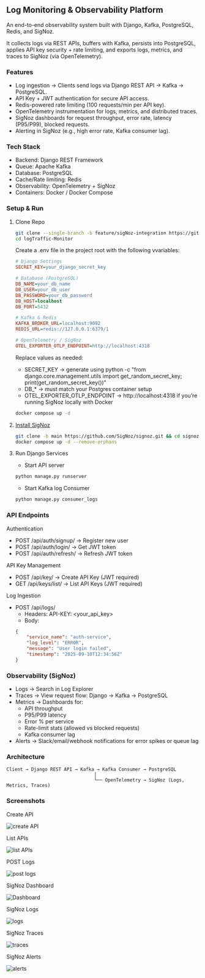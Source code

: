 ## Log Monitoring & Observability Platform

An end-to-end observability system built with Django, Kafka, PostgreSQL, Redis, and SigNoz.

It collects logs via REST APIs, buffers with Kafka, persists into PostgreSQL, applies API key security + rate limiting, and exports logs, metrics, and traces to SigNoz (via OpenTelemetry).

### Features
- Log ingestion → Clients send logs via Django REST API → Kafka → PostgreSQL.
- API Key + JWT authentication for secure API access.
- Redis-powered rate limiting (100 requests/min per API key).
- OpenTelemetry instrumentation for logs, metrics, and distributed traces.
- SigNoz dashboards for request throughput, error rate, latency (P95/P99), blocked requests.
- Alerting in SigNoz (e.g., high error rate, Kafka consumer lag).

### Tech Stack
- Backend: Django REST Framework
- Queue: Apache Kafka
- Database: PostgreSQL
- Cache/Rate limiting: Redis
- Observability: OpenTelemetry + SigNoz
- Containers: Docker / Docker Compose

### Setup & Run

1. Clone Repo

    ``` bash
    git clone --single-branch -b feature/sigNoz-integration https://github.com/0xk4n3ki/logTraffic-Monitor.git
    cd logTraffic-Monitor
    ```

    Create a .env file in the project root with the following vvariables:
    ```ini
    # Django Settings
    SECRET_KEY=your_django_secret_key

    # Database (PostgreSQL)
    DB_NAME=your_db_name
    DB_USER=your_db_user
    DB_PASSWORD=your_db_password
    DB_HOST=localhost
    DB_PORT=5432

    # Kafka & Redis
    KAFKA_BROKER_URL=localhost:9092
    REDIS_URL=redis://127.0.0.1:6379/1

    # OpenTelemetry / SigNoz
    OTEL_EXPORTER_OTLP_ENDPOINT=http://localhost:4318
    ```

    Replace values as needed:
    - SECRET_KEY → generate using python -c "from django.core.management.utils import get_random_secret_key; print(get_random_secret_key())"
    - DB_* → must match your Postgres container setup
    - OTEL_EXPORTER_OTLP_ENDPOINT → http://localhost:4318 if you’re running SigNoz locally with Docker

    ```bash
    docker compose up -d
    ```

2. [Install SigNoz](https://signoz.io/docs/install/docker/)

    ```bash
    git clone -b main https://github.com/SigNoz/signoz.git && cd signoz/deploy/docker
    docker compose up -d --remove-orphans
    ```

3. Run Django Services

    - Start API server
    ```bash
    python manage.py runserver
    ```

    - Start Kafka log Consumer
    ```bash
    python manage.py consumer_logs
    ```

### API Endpoints

Authentication
- POST /api/auth/signup/ → Register new user
- POST /api/auth/login/ → Get JWT token
- POST /api/auth/refresh/ → Refresh JWT token

API Key Management
- POST /api/key/ → Create API Key (JWT required)
- GET /api/keys/list/ → List API Keys (JWT required)

Log Ingestion
- POST /api/logs/
    - Headers: API-KEY: <your_api_key>
    - Body:
    ```json
    {
        "service_name": "auth-service",
        "log_level": "ERROR",
        "message": "User login failed",
        "timestamp": "2025-09-10T12:34:56Z"
    }
    ```

### Observability (SigNoz)
- Logs → Search in Log Explorer
- Traces → View request flow: Django → Kafka → PostgreSQL
- Metrics → Dashboards for:
    - API throughput
    - P95/P99 latency
    - Error % per service
    - Rate-limit stats (allowed vs blocked requests)
    - Kafka consumer lag
- Alerts → Slack/email/webhook notifications for error spikes or queue lag

### Architecture

```
Client → Django REST API → Kafka → Kafka Consumer → PostgreSQL
                                │
                                └── OpenTelemetry → SigNoz (Logs, Metrics, Traces)
```

### Screenshots

Create API

<img src="./images/createAPI.png" alt="create API">

List APIs

<img src="./images/listAPIs.png" alt="list APIs">

POST Logs

<img src="./images/postLogs.png" alt="post logs">

SigNoz Dashboard

<img src="./images/dashboard.png" alt="Dashboard">

SigNoz Logs

<img src="./images/logs.png" alt="logs">

SigNoz Traces

<img src="./images/traces.png" alt="traces">

SigNoz Alerts

<img src="./images/alerts.png" alt="alerts">